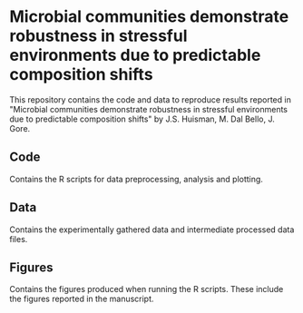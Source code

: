 # Microbial communities demonstrate robustness in stressful environments due to predictable composition shifts

This repository contains the code and data to reproduce results reported in "Microbial communities demonstrate robustness in stressful environments due to predictable composition shifts" by J.S. Huisman, M. Dal Bello, J. Gore.

## Code
Contains the R scripts for data preprocessing, analysis and plotting.

## Data
Contains the experimentally gathered data and intermediate processed data files.

## Figures
Contains the figures produced when running the R scripts. These include the figures reported in the manuscript.